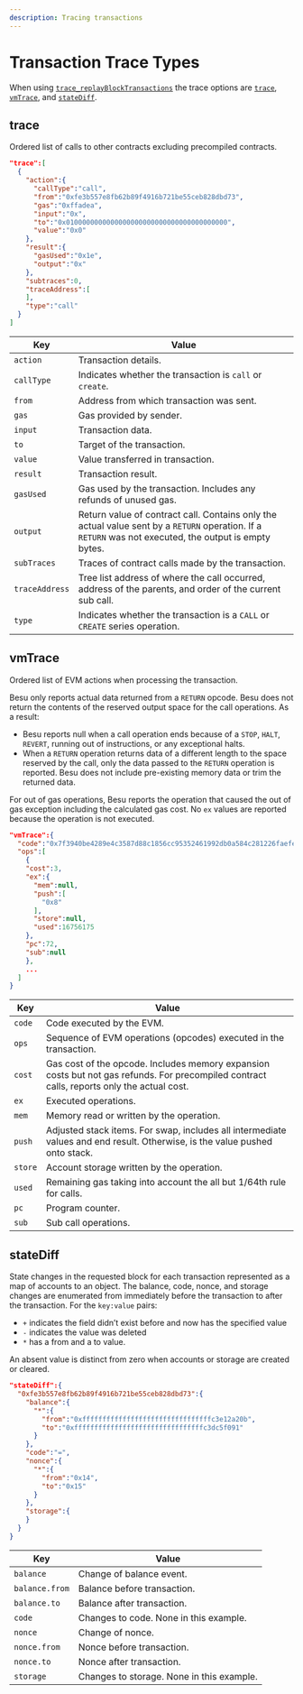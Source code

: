 ```yaml
---
description: Tracing transactions
---
```


# Transaction Trace Types

When using [`trace_replayBlockTransactions`](../../Reference/API-Methods.md#trace_replayblocktransactions)
the trace options are [`trace`](#trace), [`vmTrace`](#vmtrace), and [`stateDiff`](#statediff).

## trace

Ordered list of calls to other contracts excluding precompiled contracts.

```json tab="trace Example"
"trace":[
  {
    "action":{
      "callType":"call",
      "from":"0xfe3b557e8fb62b89f4916b721be55ceb828dbd73",
      "gas":"0xffadea",
      "input":"0x",
      "to":"0x0100000000000000000000000000000000000000",
      "value":"0x0"
    },
    "result":{
      "gasUsed":"0x1e",
      "output":"0x"
    },
    "subtraces":0,
    "traceAddress":[
    ],
    "type":"call"
  }
]
```

| Key            | Value                                                                                |
|----------------| --------------------------------------------------------------------------------------|
| `action`       | Transaction details.
| `callType`     | Indicates whether the transaction is `call` or `create`.
| `from`         | Address from which transaction was sent.
| `gas`          | Gas provided by sender.
| `input`        | Transaction data.
| `to`           | Target of the transaction.
| `value`        | Value transferred in transaction.
| `result`       | Transaction result.
| `gasUsed`      | Gas used by the transaction. Includes any refunds of unused gas.
| `output`       | Return value of contract call. Contains only the actual value sent by a `RETURN` operation.  If a `RETURN` was not executed, the output is empty bytes.
| `subTraces`    | Traces of contract calls made by the transaction.
| `traceAddress` | Tree list address of where the call occurred, address of the parents, and order of the current sub call.
| `type`         | Indicates whether the transaction is a `CALL` or `CREATE` series operation.

## vmTrace

Ordered list of EVM actions when processing the transaction.

Besu only reports actual data returned from a `RETURN` opcode. Besu does not
return the contents of the reserved output space for the call operations. As a result:

* Besu reports null when a call operation ends because of a `STOP`, `HALT`, `REVERT`, running out of
  instructions, or any exceptional halts.
* When a `RETURN` operation returns data of a different length to the space reserved by the call, only
  the data passed to the `RETURN` operation is reported. Besu does not include pre-existing memory data
  or trim the returned data.

For out of gas operations, Besu reports the operation that caused the out of gas exception including
the calculated gas cost. No `ex` values are reported because the operation is not executed.

```json tab="vmTrace Example"
"vmTrace":{
  "code":"0x7f3940be4289e4c3587d88c1856cc95352461992db0a584c281226faefe560b3016000527f14c4d2c102bdeb2354bfc3dc96a95e4512cf3a8461e0560e2272dbf884ef3905601052600851",
  "ops":[
    {
    "cost":3,
    "ex":{
      "mem":null,
      "push":[
        "0x8"
      ],
      "store":null,
      "used":16756175
    },
    "pc":72,
    "sub":null
    },
    ...
  ]
}
```

| Key       | Value                                                                                |
|-----------| --------------------------------------------------------------------------------------|
| `code`    | Code executed by the EVM.
| `ops`     | Sequence of EVM operations (opcodes) executed in the transaction.
| `cost`    | Gas cost of the opcode. Includes memory expansion costs but not gas refunds. For precompiled contract calls, reports only the actual cost.
| `ex`      | Executed operations.
| `mem`     | Memory read or written by the operation.
| `push`    | Adjusted stack items. For swap, includes all intermediate values and end result. Otherwise, is the value pushed onto stack.
| `store`   | Account storage written by the operation.
| `used`    | Remaining gas taking into account the all but 1/64th rule for calls.
| `pc`      | Program counter.
| `sub`     | Sub call operations.

## stateDiff

State changes in the requested block for each transaction represented as
a map of accounts to an object. The balance, code, nonce, and storage changes are enumerated
from immediately before the transaction to after the transaction.  For the `key:value` pairs:

* `+` indicates the field didn’t exist before and now has the specified value
* `-` indicates the value was deleted
* `*` has a from and a to value.

An absent value is distinct from zero when accounts or storage are created or cleared.

```json tab="stateDiff Example"
"stateDiff":{
  "0xfe3b557e8fb62b89f4916b721be55ceb828dbd73":{
    "balance":{
      "*":{
        "from":"0xffffffffffffffffffffffffffffffffc3e12a20b",
        "to":"0xffffffffffffffffffffffffffffffffc3dc5f091"
      }
    },
    "code":"=",
    "nonce":{
      "*":{
        "from":"0x14",
        "to":"0x15"
      }
    },
    "storage":{
    }
  }
}
```

| Key            | Value                                                                                |
|-----------     | --------------------------------------------------------------------------------------|
| `balance`      | Change of balance event.
| `balance.from` | Balance before transaction.
| `balance.to`   | Balance after transaction.
| `code`         | Changes to code. None in this example.
| `nonce`        | Change of nonce.
| `nonce.from`   | Nonce before transaction.
| `nonce.to`     | Nonce after transaction.
| `storage`      | Changes to storage. None in this example.
